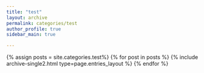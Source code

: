 ```yaml
---
title: "test"
layout: archive
permalink: categories/test
author_profile: true
sidebar_main: true

---
```


{% assign posts = site.categories.test%}
{% for post in posts %} {% include archive-single2.html type=page.entries_layout %} {% endfor %}